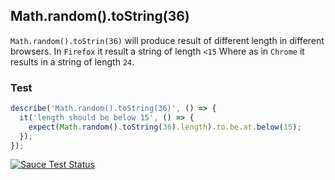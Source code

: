 ## Math.random().toString(36)

`Math.random().toStrin(36)` will produce result of different length in different browsers.
In `Firefox` it result a string of length `<15` Where as in `Chrome` it results in a string of length `24`.

### Test

```js
describe('Math.random().toString(36)', () => {
  it('length should be below 15', () => {
    expect(Math.random().toString(36).length).to.be.at.below(15);
  });
});
```

[![Sauce Test Status](https://saucelabs.com/browser-matrix/revathskumar.svg)](https://saucelabs.com/u/revathskumar)